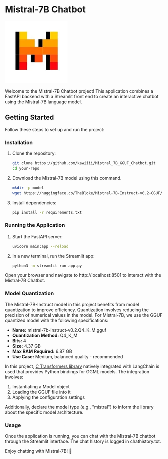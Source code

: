 # Mistral-7B Chatbot

![Mistral Chatbot](images/mistral.png)

Welcome to the Mistral-7B Chatbot project! This application combines a FastAPI backend with a Streamlit front end to create an interactive chatbot using the Mistral-7B language model.

## Getting Started

Follow these steps to set up and run the project:

### Installation

1. Clone the repository:

   ```bash
   git clone https://github.com/kawiiii/Mistral_7B_GGUF_Chatbot.git 
   cd your-repo

2. Download the Mistral-7B model using this command.

   ```bash
   mkdir -p model
   wget https://huggingface.co/TheBloke/Mistral-7B-Instruct-v0.2-GGUF/resolve/main/mistral-7b-instruct-v0.2.Q4_K_M.gguf -O model/mistral-7b-instruct-v0.2.Q4_K_M.gguf

3. Install dependencies:

   ```bash
   pip install -r requirements.txt
   
### Running the Application

1. Start the FastAPI server:

   ```bash
   uvicorn main:app --reload
2. In a new terminal, run the Streamlit app:

   ```bash
   python3 -m streamlit run app.py

Open your browser and navigate to http://localhost:8501 to interact with the Mistral-7B Chatbot.

### Model Quantization

The Mistral-7B-Instruct model in this project benefits from model quantization to improve efficiency. Quantization involves reducing the precision of numerical values in the model. For Mistral-7B, we use the GGUF quantized model with the following specifications:

- **Name:** mistral-7b-instruct-v0.2.Q4_K_M.gguf
- **Quantization Method:** Q4_K_M
- **Bits:** 4
- **Size:** 4.37 GB
- **Max RAM Required:** 6.87 GB
- **Use Case:** Medium, balanced quality - recommended

In this project, [C Transformers library](https://python.langchain.com/docs/integrations/providers/ctransformers)  natively integrated with LangChain is used that provides Python bindings for GGML models. The integration involves:

1. Instantiating a Model object
2. Loading the GGUF file into it
3. Applying the configuration settings

Additionally, declare the model type (e.g., "mistral") to inform the library about the specific model architecture.


### Usage
Once the application is running, you can chat with the Mistral-7B chatbot through the Streamlit interface. The chat history is logged in chathistory.txt.

Enjoy chatting with Mistral-7B! 🤖
